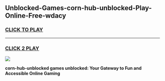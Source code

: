
## Unblocked-Games-corn-hub-unblocked-Play-Online-Free-wdacy
<h3>
<a href="https://premium76.site?title=corn-hub-unblocked&ref=26A">CLICK TO PLAY</a></h3>
<hr>

<h3>
<a href="https://premium76.site?title=corn-hub-unblocked&ref=26A">CLICK 2 PLAY</a>
  
</h3>

<a href="https://premium76.site?title=corn-hub-unblocked&ref=26A"><img src="https://clearcache.store/games.png"></a>


**corn-hub-unblocked games unblocked: Your Gateway to Fun and Accessible Online Gaming**
